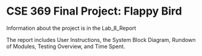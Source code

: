 # CSE 369 Final Project: Flappy Bird

Information about the project is in the Lab_8_Report

The report includes User Instructions, the System Block Diagram, Rundown of Modules, Testing Overview, and Time Spent.
